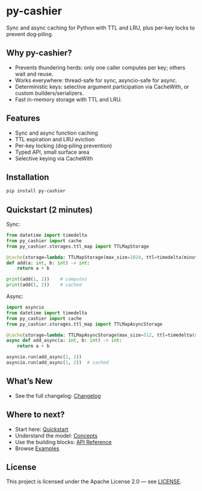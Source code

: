 # py-cashier

Sync and async caching for Python with TTL and LRU, plus per-key locks to prevent dog‑piling.

## Why py-cashier?
- Prevents thundering herds: only one caller computes per key; others wait and reuse.
- Works everywhere: thread-safe for sync, asyncio-safe for async.
- Deterministic keys: selective argument participation via CacheWith, or custom builders/serializers.
- Fast in-memory storage with TTL and LRU.

## Features
- Sync and async function caching
- TTL expiration and LRU eviction
- Per-key locking (dog‑piling prevention)
- Typed API, small surface area
- Selective keying via CacheWith

## Installation
```bash
pip install py-cashier
```

## Quickstart (2 minutes)
Sync:
```python
from datetime import timedelta
from py_cashier import cache
from py_cashier.storages.ttl_map import TTLMapStorage

@cache(storage=lambda: TTLMapStorage(max_size=1024, ttl=timedelta(minutes=1)))
def add(a: int, b: int) -> int:
    return a + b

print(add(1, 2))    # computes
print(add(1, 2))    # cached
```

Async:
```python
import asyncio
from datetime import timedelta
from py_cashier import cache
from py_cashier.storages.ttl_map import TTLMapAsyncStorage

@cache(storage=lambda: TTLMapAsyncStorage(max_size=512, ttl=timedelta(seconds=30)))
async def add_async(a: int, b: int) -> int:
    return a + b

asyncio.run(add_async(1, 2))
asyncio.run(add_async(1, 2))  # cached
```

## What’s New
- See the full changelog: [Changelog](changelog.md)

## Where to next?
- Start here: [Quickstart](guides/quickstart.md)
- Understand the model: [Concepts](guides/concepts.md)
- Use the building blocks: [API Reference](api/index.md)
- Browse [Examples](examples.md)

## License
This project is licensed under the Apache License 2.0 — see [LICENSE](https://github.com/zoola969/py-cashier/blob/main/LICENSE).
